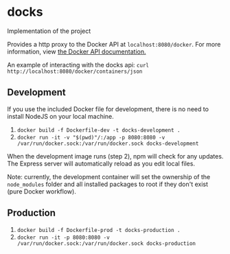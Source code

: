 # docks
Implementation of the project

Provides a http proxy to the Docker API at `localhost:8080/docker`. For more information,
view [the Docker API documentation.](https://docs.docker.com/engine/api/v1.37)

An example of interacting with the docks api:
`curl http://localhost:8080/docker/containers/json`

## Development
If you use the included Docker file for development, there is no need to install NodeJS on your local machine.
1. `docker build -f Dockerfile-dev -t docks-development .`
2. `docker run -it -v "$(pwd)"/:/app -p 8080:8080 -v /var/run/docker.sock:/var/run/docker.sock docks-development `

When the development image runs (step 2), npm will check for any updates. The Express server will automatically
reload as you edit local files.

Note: currently, the development container will set the ownership of the `node_modules` folder and all installed
packages to root if they don't exist (pure Docker workflow).

## Production
1. `docker build -f Dockerfile-prod -t docks-production .`
2. `docker run -it -p 8080:8080 -v /var/run/docker.sock:/var/run/docker.sock docks-production `
